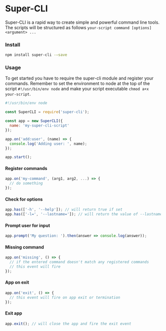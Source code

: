 # Super-CLI

Super-CLI is a rapid way to create simple and powerful command line tools.
The scripts will be structured as follows
`your-script command [options] <argument> ...`

### Install
```sh
npm install super-cli -—save
```

### Usage
To get started you have to require the super-cli module and register your commands.
Remember to set the environment to node at the top of the script `#!/usr/bin/env node` and make your script executable `chmod a+x your-script`.
```js
#!/usr/bin/env node

const SuperCLI = require('super-cli');

const app = new SuperCLI({
  name: 'my-super-cli-script'
});

app.on('add:user', (name) => {
  console.log('Adding user: ', name);
});

app.start();
```

#### Register commands
```js
app.on('my-command', (arg1, arg2, ...) => {
  // do something
});
```

#### Check for options
```js
app.has(['-h', '--help']); // will return true if set
app.has(['-l=', '--lastname=']); // will return the value of --lastname if set
```

#### Prompt user for input
```js
app.prompt('My question: ').then(answer => console.log(answer));
```

#### Missing command
```js
app.on('missing', () => {
  // if the entered command doesn't match any registered commands
  // this event will fire
});
```

#### App on exit
```js
app.on('exit', () => {
  // this event will fire on app exit or termination
});
```

#### Exit app
```js
app.exit(); // will close the app and fire the exit event
```
